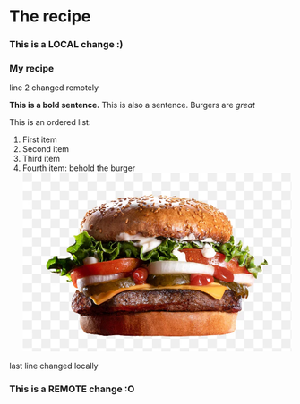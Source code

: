 # The recipe

### This is a LOCAL change :)
### My recipe 
line 2 changed remotely 

**This is a bold sentence.** This is also a sentence. Burgers are *great*

This is an ordered list:
1. First item
2. Second item
3. Third item
4. Fourth item: behold the burger
   ![Borgor](recipe.png)

last line changed locally
### This is a REMOTE change :O

